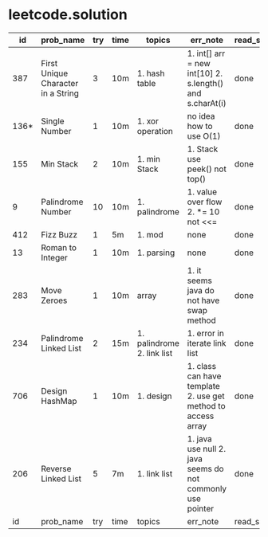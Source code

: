 # leetcode.solution

id | prob_name | try | time | topics | err_note | read_sol | todo | ext
 -----|-----|-----|-----|-----|-----|-----|-----|-----
 387 | First Unique Character in a String | 3 | 10m | 1. hash table | 1.  int[] arr = new int[10] 2. s.length() and s.charAt(i) | done | todo | ext
 136\* | Single Number | 1 | 10m | 1. xor operation | no idea how to use O(1) | done | - | -
 155 | Min Stack | 2 | 10m | 1. min Stack | 1. Stack use peek() not top() | done | todo | ext
 9 | Palindrome Number | 10 | 10m | 1. palindrome | 1. value over flow 2. \*= 10 not <<= | done | todo | ext
 412 | Fizz Buzz | 1 | 5m | 1. mod | none | done | todo | ext
 13 | Roman to Integer | 1 | 10m | 1. parsing | none | done | todo | ext
 283 | Move Zeroes | 1 | 10m | array | 1. it seems java do not have swap method | done | todo | ext
 234 | Palindrome Linked List | 2 | 15m | 1. palindrome 2. link list | 1. error in iterate link list | done | todo | ext
 706 | Design HashMap | 1 | 10m | 1. design | 1. class can have template 2. use get method to access array  | done | todo | ext
206 | Reverse Linked List | 5 | 7m | 1. link list | 1. java use null 2. java seems do not commonly use pointer | done | todo | ext
id | prob_name | try | time | topics | err_note | read_sol | todo | ext
